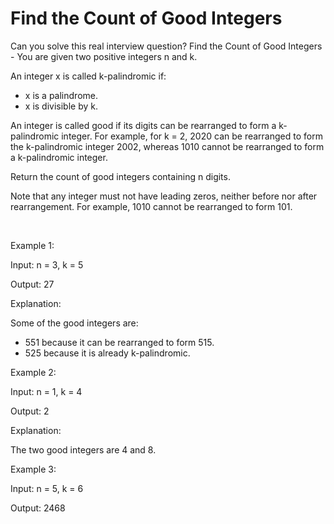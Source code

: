 # Find the Count of Good Integers

Can you solve this real interview question? Find the Count of Good Integers - You are given two positive integers n and k.

An integer x is called k-palindromic if:

 * x is a palindrome.
 * x is divisible by k.

An integer is called good if its digits can be rearranged to form a k-palindromic integer. For example, for k = 2, 2020 can be rearranged to form the k-palindromic integer 2002, whereas 1010 cannot be rearranged to form a k-palindromic integer.

Return the count of good integers containing n digits.

Note that any integer must not have leading zeros, neither before nor after rearrangement. For example, 1010 cannot be rearranged to form 101.

 

Example 1:

Input: n = 3, k = 5

Output: 27

Explanation:

Some of the good integers are:

 * 551 because it can be rearranged to form 515.
 * 525 because it is already k-palindromic.

Example 2:

Input: n = 1, k = 4

Output: 2

Explanation:

The two good integers are 4 and 8.

Example 3:

Input: n = 5, k = 6

Output: 2468